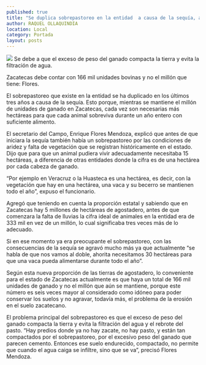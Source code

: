 ```yaml
---
published: true
title: "Se duplica sobrepastoreo en la entidad  a causa de la sequía, afirma Secampo"
author: RAQUEL OLLAQUINDIA
location: Local
category: Portada
layout: posts
---
```


![](http://i.imgur.com/78QoALBm.jpg)
Se debe a que el exceso de peso del ganado compacta la tierra y evita la filtración de agua.
 
Zacatecas debe contar con 166 mil unidades bovinas y no el millón que tiene: Flores.
 
El sobrepastoreo que existe en la entidad se ha duplicado en los últimos tres años a causa de la sequía. Esto porque, mientras se mantiene el millón de unidades de ganado en Zacatecas, cada vez son necesarias más hectáreas para que cada animal sobreviva durante un año entero con suficiente alimento.
 
El secretario del Campo, Enrique Flores Mendoza, explicó que antes de que iniciara la sequía también había un sobrepastoreo por las condiciones de aridez y falta de vegetación que se registran históricamente en el estado. Dijo que para que un animal pudiera vivir adecuadamente necesitaba 15 hectáreas, a diferencia de otras entidades donde la cifra es de una hectárea por cada cabeza de ganado.
 
“Por ejemplo en Veracruz o la Huasteca es una hectárea, es decir, con la vegetación que hay en una hectárea, una vaca y su becerro se mantienen todo el año”, expuso el funcionario.
 
Agregó que teniendo en cuenta la proporción estatal y sabiendo que en Zacatecas hay 5 millones de hectáreas de agostadero, antes de que comenzara la falta de lluvias la cifra ideal de animales en la entidad era de 333 mil en vez de un millón, lo cual significaba tres veces más de lo adecuado.
 
Si en ese momento ya era preocupante el sobrepastoreo, con las consecuencias de la sequía se agravó mucho más ya que actualmente “se habla de que nos vamos al doble, ahorita necesitamos 30 hectáreas para que una vaca pueda alimentarse durante todo el año”.
 
Según esta nueva proporción de las tierras de agostadero, lo conveniente para el estado de Zacatecas actualmente es que haya un total de 166 mil unidades de ganado y no el millón que aún se mantiene, porque este número es seis veces mayor al considerado como idóneo para poder conservar los suelos y no agravar, todavía más, el problema de la erosión en el suelo zacatecano.
 
El problema principal del sobrepastoreo es que el exceso de peso del ganado compacta la tierra y evita la filtración del agua y el rebrote del pasto.
“Hay predios donde ya no hay zacate, no hay pasto, y están tan compactados por el sobrepastoreo, por el excesivo peso del ganado que parecen cemento. Entonces ese suelo endurecido, compactado, no permite que cuando el agua caiga se infiltre, sino que se va”, precisó Flores Mendoza.
